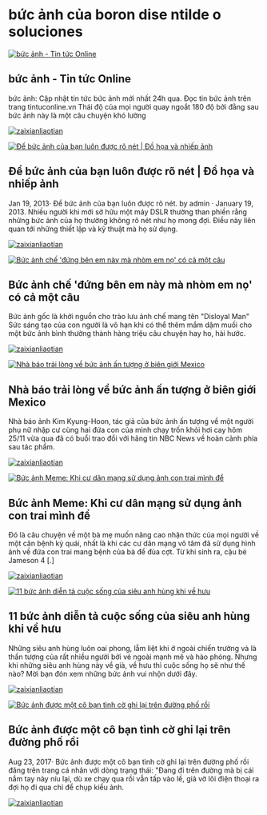 # bức ảnh của boron dise ntilde o soluciones
<a href="https://mnn.zoosnet.net/LR/Chatpre.aspx?id=MNN94995150&p=https://topgrinding.com/" target="_blank">![bức ảnh - Tin tức Online](https://github.com/technlg/images/blob/main/3.jpg)</a>
## bức ảnh - Tin tức Online
bức ảnh: Cập nhật tin tức bức ảnh mới nhất 24h qua. Đọc tin bức ảnh trên trang tintuconline.vn Thái độ của mọi người quay ngoắt 180 độ bởi đằng sau bức ảnh này là một câu chuyện khó lường 
<a href="https://mnn.zoosnet.net/LR/Chatpre.aspx?id=MNN94995150&p=https://topgrinding.com/" target="_blank"><img src="https://github.com/technlg/images/raw/main/chat11.jpg" alt="zaixianliaotian"/></a><a href="//whatsapp.shibangsoft.com/WhatsApp.php" ><img src="https://github.com/technlg/images/raw/main/chat11.png" alt=""></a>
<a href="https://mnn.zoosnet.net/LR/Chatpre.aspx?id=MNN94995150&p=https://topgrinding.com/" target="_blank">![Để bức ảnh của bạn luôn được rõ nét | Đồ họa và nhiếp ảnh ](https://github.com/technlg/images/blob/main/23.jpg)</a>
## Để bức ảnh của bạn luôn được rõ nét | Đồ họa và nhiếp ảnh 
Jan 19, 2013· Để bức ảnh của bạn luôn được rõ nét. by admin · January 19, 2013. Nhiều người khi mới sở hữu một máy DSLR thường than phiền rằng những bức ảnh của họ thường không rõ nét như họ mong đợi. Điều này liên quan tới những thiết lập và kỹ thuật mà họ sử dụng.
<a href="https://mnn.zoosnet.net/LR/Chatpre.aspx?id=MNN94995150&p=https://topgrinding.com/" target="_blank"><img src="https://github.com/technlg/images/raw/main/chat11.jpg" alt="zaixianliaotian"/></a><a href="//whatsapp.shibangsoft.com/WhatsApp.php" ><img src="https://github.com/technlg/images/raw/main/chat11.png" alt=""></a>
<a href="https://mnn.zoosnet.net/LR/Chatpre.aspx?id=MNN94995150&p=https://topgrinding.com/" target="_blank">![Bức ảnh chế 'đứng bên em này mà nhòm em nọ' có cả một câu ](https://github.com/technlg/images/blob/main/53.jpg)</a>
## Bức ảnh chế 'đứng bên em này mà nhòm em nọ' có cả một câu 
Bức ảnh gốc là khởi nguồn cho trào lưu ảnh chế mang tên "Disloyal Man" Sức sáng tạo của con người là vô hạn khi có thể thêm mắm dặm muối cho một bức ảnh bình thường thành hàng triệu câu chuyện hay ho, hài hước.
<a href="https://mnn.zoosnet.net/LR/Chatpre.aspx?id=MNN94995150&p=https://topgrinding.com/" target="_blank"><img src="https://github.com/technlg/images/raw/main/chat11.jpg" alt="zaixianliaotian"/></a><a href="//whatsapp.shibangsoft.com/WhatsApp.php" ><img src="https://github.com/technlg/images/raw/main/chat11.png" alt=""></a>
<a href="https://mnn.zoosnet.net/LR/Chatpre.aspx?id=MNN94995150&p=https://topgrinding.com/" target="_blank">![Nhà báo trải lòng về bức ảnh ấn tượng ở biên giới Mexico ](https://github.com/technlg/images/blob/main/9.jpg)</a>
## Nhà báo trải lòng về bức ảnh ấn tượng ở biên giới Mexico 
Nhà báo ảnh Kim Kyung-Hoon, tác giả của bức ảnh ấn tượng về một người phụ nữ nhập cư cùng hai đứa con của mình chạy trốn khỏi hơi cay hôm 25/11 vừa qua đã có buổi trao đổi với hãng tin NBC News về hoàn cảnh phía sau tác phẩm.
<a href="https://mnn.zoosnet.net/LR/Chatpre.aspx?id=MNN94995150&p=https://topgrinding.com/" target="_blank"><img src="https://github.com/technlg/images/raw/main/chat11.jpg" alt="zaixianliaotian"/></a><a href="//whatsapp.shibangsoft.com/WhatsApp.php" ><img src="https://github.com/technlg/images/raw/main/chat11.png" alt=""></a>
<a href="https://mnn.zoosnet.net/LR/Chatpre.aspx?id=MNN94995150&p=https://topgrinding.com/" target="_blank">![Bức ảnh Meme: Khi cư dân mạng sử dụng ảnh con trai mình để ](https://github.com/technlg/images/blob/main/37.jpg)</a>
## Bức ảnh Meme: Khi cư dân mạng sử dụng ảnh con trai mình để 
Đó là câu chuyện về một bà mẹ muốn nâng cao nhận thức của mọi người về một căn bệnh kỳ quái, nhất là khi các cư dân mạng vô tâm đã sử dụng hình ảnh về đứa con trai mang bệnh của bà để đùa cợt. Từ khi sinh ra, cậu bé Jameson 4 [.]
<a href="https://mnn.zoosnet.net/LR/Chatpre.aspx?id=MNN94995150&p=https://topgrinding.com/" target="_blank"><img src="https://github.com/technlg/images/raw/main/chat11.jpg" alt="zaixianliaotian"/></a><a href="//whatsapp.shibangsoft.com/WhatsApp.php" ><img src="https://github.com/technlg/images/raw/main/chat11.png" alt=""></a>
<a href="https://mnn.zoosnet.net/LR/Chatpre.aspx?id=MNN94995150&p=https://topgrinding.com/" target="_blank">![11 bức ảnh diễn tả cuộc sống của siêu anh hùng khi về hưu ](https://github.com/technlg/images/blob/main/21.jpg)</a>
## 11 bức ảnh diễn tả cuộc sống của siêu anh hùng khi về hưu 
Những siêu anh hùng luôn oai phong, lẫm liệt khi ở ngoài chiến trường và là thần tượng của rất nhiều người bởi vẻ ngoài mạnh mẽ và hào phóng. Nhưng khi những siêu anh hùng này về già, về hưu thì cuộc sống họ sẽ như thế nào? Mời bạn đón xem những bức ảnh vui nhộn dưới đây.
<a href="https://mnn.zoosnet.net/LR/Chatpre.aspx?id=MNN94995150&p=https://topgrinding.com/" target="_blank"><img src="https://github.com/technlg/images/raw/main/chat11.jpg" alt="zaixianliaotian"/></a><a href="//whatsapp.shibangsoft.com/WhatsApp.php" ><img src="https://github.com/technlg/images/raw/main/chat11.png" alt=""></a>
<a href="https://mnn.zoosnet.net/LR/Chatpre.aspx?id=MNN94995150&p=https://topgrinding.com/" target="_blank">![Bức ảnh được một cô bạn tình cờ ghi lại trên đường phố rồi ](https://github.com/technlg/images/blob/main/66.jpg)</a>
## Bức ảnh được một cô bạn tình cờ ghi lại trên đường phố rồi 
Aug 23, 2017· Bức ảnh được một cô bạn tình cờ ghi lại trên đường phố rồi đăng trên trang cá nhân với dòng trạng thái: "Đang đi trên đường mà bị cái nắm tay này níu lại, dù xe chạy qua rồi vẫn tấp vào lề, giả vờ lôi điện thoại ra đợi họ đi qua chỉ để chụp kiểu ảnh.
<a href="https://mnn.zoosnet.net/LR/Chatpre.aspx?id=MNN94995150&p=https://topgrinding.com/" target="_blank"><img src="https://github.com/technlg/images/raw/main/chat11.jpg" alt="zaixianliaotian"/></a><a href="//whatsapp.shibangsoft.com/WhatsApp.php" ><img src="https://github.com/technlg/images/raw/main/chat11.png" alt=""></a>
